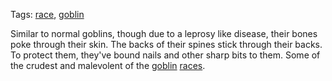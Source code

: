 Tags: [race](Races), [goblin](Goblins)

Similar to normal goblins, though due to a leprosy like disease, their bones poke through their skin. The backs of their spines stick through their backs. To protect them, they've bound nails and other sharp bits to them. Some of the crudest and malevolent of the [goblin](Goblins) [races](Races).
